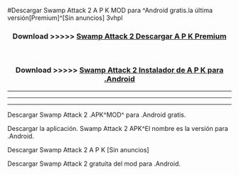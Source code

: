 #Descargar Swamp Attack 2 A P K MOD para ^Android gratis.la última versión[Premium]^[Sin anuncios] 3vhpl



<div align="center">
<h3>Download >>>>> <a href="https://es-web.web.app/?es= ${title}">Swamp Attack 2 Descargar A P K Premium</a></h3><br>

<h3>Download >>>>> <a href="https://es-web.web.app/?es= ${title}">Swamp Attack 2 Instalador de A P K para .Android</a></h3>
</div>


----------------------------------------------------------

----------------------------------------------------------

----------------------------------------------------------

Descargar Swamp Attack 2 .APK^MOD^ para .Android gratis.

Descargar la aplicación. Swamp Attack 2 APK^El nombre es la versión para .Android.

Descargar Swamp Attack 2 A P K [Sin anuncios]

Descargar Swamp Attack 2 gratuita del mod para .Android.